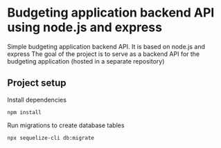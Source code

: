 # Budgeting application backend API using node.js and express
Simple budgeting application backend API. It is based on node.js and express
The goal of the project is to serve as a backend API for the budgeting application
(hosted in a separate repository)

## Project setup
Install dependencies
```
npm install
```
Run migrations to create database tables
```
npx sequelize-cli db:migrate
```
